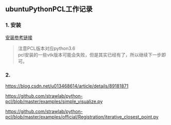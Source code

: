 ## ubuntuPythonPCL工作记录

### 1. 安装

[安装参考链接](https://zhuanlan.zhihu.com/p/162277657)

> 注意PCL版本对应python3.6     
> pcl安装的一些vtk版本可能会失败，但是其实已经有了，所以继续下一步即可。

### 2. 


https://blog.csdn.net/u013468614/article/details/89181871

https://github.com/strawlab/python-pcl/blob/master/examples/simple_visualize.py

https://github.com/strawlab/python-pcl/blob/master/examples/official/Registration/iterative_closest_point.py


